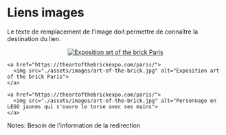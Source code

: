 <!-- .slide: class="with-code" -->

# Liens images

Le texte de remplacement de l'image doit permettre de connaître la destination du lien.

<p style="text-align: center;">
  <a href="https://theartofthebrickexpo.com/paris/" style="display: inline-block;">
    <img src="./assets/images/art-of-the-brick.jpg" alt="Exposition art of the brick Paris" class="h-300">
  </a>
</p>

```
<a href="https://theartofthebrickexpo.com/paris/">
  <img src="./assets/images/art-of-the-brick.jpg" alt="Exposition art of the brick Paris">
</a>
```

```
<a href="https://theartofthebrickexpo.com/paris/">
  <img src="./assets/images/art-of-the-brick.jpg" alt="Personnage en LEGO jaunes qui s'ouvre le torse avec ses mains">
</a>
```

Notes:
Besoin de l'information de la redirection
